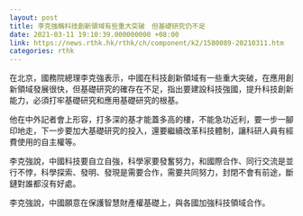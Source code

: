 ```yaml
---
layout: post
title: 李克強稱科技創新領域有些重大突破　但基礎研究仍不足
date: 2021-03-11 19:10:39.000000000 +08:00
link: https://news.rthk.hk/rthk/ch/component/k2/1580089-20210311.htm
categories: rthk
---
```


在北京，國務院總理李克強表示，中國在科技創新領域有一些重大突破，在應用創新領域發展很快，但基礎研究的確存在不足，指出要建設科技強國，提升科技創新能力，必須打牢基礎研究和應用基礎研究的根基。

他在中外記者會上形容，打多深的基才能蓋多高的樓，不能急功近利，要一步一腳印地走，下一步要加大基礎研究的投入，還要繼續改革科技體制，讓科研人員有經費使用的自主權等。

李克強說，中國科技要自立自強，科學家要發奮努力，和國際合作、同行交流是並行不悖，科學探索、發明、發現是需要合作，需要共同努力，封閉不會有前途，斷鏈對誰都沒有好處。

李克強說，中國願意在保護智慧財產權基礎上，與各國加強科技領域合作。

